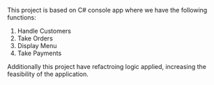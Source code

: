 This project is based on C# console app where we have the following functions:

1) Handle Customers
2) Take Orders
3) Display Menu
4) Take Payments

Additionally this project have refactroing logic applied, increasing the feasibility of the application.
